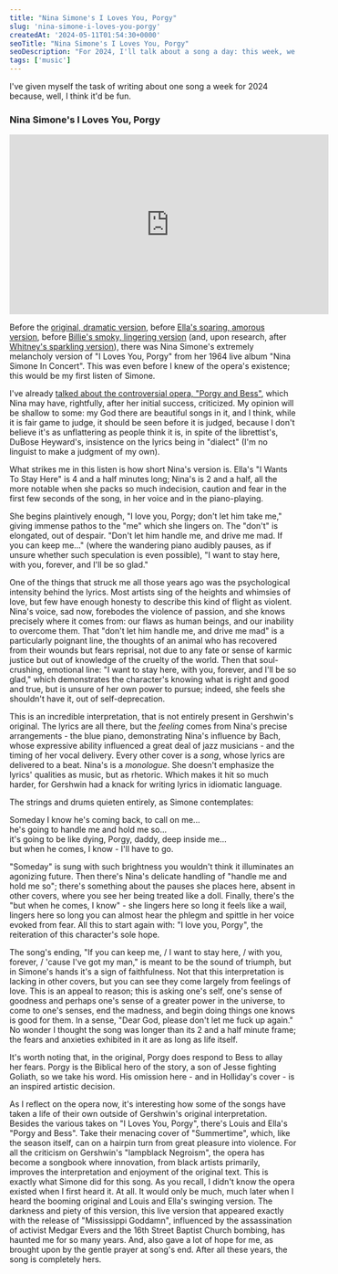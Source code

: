 ```yaml
---
title: "Nina Simone's I Loves You, Porgy"
slug: 'nina-simone-i-loves-you-porgy'
createdAt: '2024-05-11T01:54:30+0000'
seoTitle: "Nina Simone's I Loves You, Porgy"
seoDescription: "For 2024, I'll talk about a song a day: this week, we'll talk about Nina Simone's cover of I Loves You, Porgy, an aria of Gershwin's."
tags: ['music']
---
```


I've given myself the task of writing about one song a week for 2024 because, well, I think it'd be fun.

### Nina Simone's I Loves You, Porgy

<iframe width="560" height="315" src="https://www.youtube.com/embed/WonQrmIGJTw?si=AinQbXsTvBUVoow9" title="YouTube video player" frameborder="0" allow="accelerometer; autoplay; clipboard-write; encrypted-media; gyroscope; picture-in-picture; web-share" referrerpolicy="strict-origin-when-cross-origin" allowfullscreen></iframe>

Before the [original, dramatic version](https://www.youtube.com/watch?v=Panv8OJjgHk&pp=ygUcaSBsb3ZlcyB5b3UgcG9yZ3kgYW5uZSBicm93bg%3D%3D), before [Ella's soaring, amorous version](https://www.youtube.com/watch?v=1W65c2Dj1lk&pp=ygUhZWxsYSBmaXR6Z2VyYWxkIGkgbG92ZXMgeW91IHBvcmd5), before [Billie's smoky, lingering version](https://www.youtube.com/watch?v=26HSGMUh-3U&pp=ygUgaSBsb3ZlcyB5b3UgcG9yZ3kgYmlsbGllIGhvbGlkYXk%3D) (and, upon research, after [Whitney's sparkling version](https://www.youtube.com/watch?v=NyzTQOBAzI4&pp=ygUgaSBsb3ZlcyB5b3UgcG9yZ3kgcG9yZ3kgYW5kIGJlc3M%3D)), there was Nina Simone's extremely melancholy version of "I Loves You, Porgy" from her 1964 live album "Nina Simone In Concert". This was even before I knew of the opera's existence; this would be my first listen of Simone.

I've already [talked about the controversial opera, "Porgy and Bess"](/porgy-and-bess), which Nina may have, rightfully, after her initial success, criticized. My opinion will be shallow to some: my God there are beautiful songs in it, and I think, while it is fair game to judge, it should be seen before it is judged, because I don't believe it's as unflattering as people think it is, in spite of the librettist's, DuBose Heyward's, insistence on the lyrics being in "dialect" (I'm no linguist to make a judgment of my own).

What strikes me in this listen is how short Nina's version is. Ella's "I Wants To Stay Here" is 4 and a half minutes long; Nina's is 2 and a half, all the more notable when she packs so much indecision, caution and fear in the first few seconds of the song, in her voice and in the piano-playing.

She begins plaintively enough, "I love you, Porgy; don't let him take me," giving immense pathos to the "me" which she lingers on. The "don't" is elongated, out of despair. "Don't let him handle me, and drive me mad. If you can keep me..." (where the wandering piano audibly pauses, as if unsure whether such speculation is even possible), "I want to stay here, with you, forever, and I'll be so glad."

One of the things that struck me all those years ago was the psychological intensity behind the lyrics. Most artists sing of the heights and whimsies of love, but few have enough honesty to describe this kind of flight as violent. Nina's voice, sad now, forebodes the violence of passion, and she knows precisely where it comes from: our flaws as human beings, and our inability to overcome them. That "don't let him handle me, and drive me mad" is a particularly poignant line, the thoughts of an animal who has recovered from their wounds but fears reprisal, not due to any fate or sense of karmic justice but out of knowledge of the cruelty of the world. Then that soul-crushing, emotional line: "I want to stay here, with you, forever, and I'll be so glad," which demonstrates the character's knowing what is right and good and true, but is unsure of her own power to pursue; indeed, she feels she shouldn't have it, out of self-deprecation.

This is an incredible interpretation, that is not entirely present in Gershwin's original. The lyrics are all there, but the _feeling_ comes from Nina's precise arrangements - the blue piano, demonstrating Nina's influence by Bach, whose expressive ability influenced a great deal of jazz musicians - and the timing of her vocal delivery. Every other cover is a _song_, whose lyrics are delivered to a beat. Nina's is a _monologue_. She doesn't emphasize the lyrics' qualities as music, but as rhetoric. Which makes it hit so much harder, for Gershwin had a knack for writing lyrics in idiomatic language.

The strings and drums quieten entirely, as Simone contemplates:

Someday I know he's coming back, to call on me...<br/>
he's going to handle me and hold me so...<br/>
it's going to be like dying, Porgy, daddy, deep inside me...<br/>
but when he comes, I know - I'll have to go.

"Someday" is sung with such brightness you wouldn't think it illuminates an agonizing future. Then there's Nina's delicate handling of "handle me and hold me so"; there's something about the pauses she places here, absent in other covers, where you see her being treated like a doll. Finally, there's the "but when he comes, I know" - she lingers here so long it feels like a wail, lingers here so long you can almost hear the phlegm and spittle in her voice evoked from fear. All this to start again with: "I love you, Porgy", the reiteration of this character's sole hope.

The song's ending, "If you can keep me, / I want to stay here, / with you, forever, / 'cause I've got my man," is meant to be the sound of triumph, but in Simone's hands it's a sign of faithfulness. Not that this interpretation is lacking in other covers, but you can see they come largely from feelings of love. This is an appeal to reason; this is asking one's self, one's sense of goodness and perhaps one's sense of a greater power in the universe, to come to one's senses, end the madness, and begin doing things one knows is good for them. In a sense, "Dear God, please don't let me fuck up again." No wonder I thought the song was longer than its 2 and a half minute frame; the fears and anxieties exhibited in it are as long as life itself.

It's worth noting that, in the original, Porgy does respond to Bess to allay her fears. Porgy is the Biblical hero of the story, a son of Jesse fighting Goliath, so we take his word. His omission here - and in Holliday's cover - is an inspired artistic decision.

As I reflect on the opera now, it's interesting how some of the songs have taken a life of their own outside of Gershwin's original interpretation. Besides the various takes on "I Loves You, Porgy", there's Louis and Ella's "Porgy and Bess". Take their menacing cover of "Summertime", which, like the season itself, can on a hairpin turn from great pleasure into violence. For all the criticism on Gershwin's "lampblack Negroism", the opera has become a songbook where innovation, from black artists primarily, improves the interpretation and enjoyment of the original text. This is exactly what Simone did for this song. As you recall, I didn't know the opera existed when I first heard it. At all. It would only be much, much later when I heard the booming original and Louis and Ella's swinging version. The darkness and piety of this version, this live version that appeared exactly with the release of "Mississippi Goddamn", influenced by the assassination of activist Medgar Evers and the 16th Street Baptist Church bombing, has haunted me for so many years. And, also gave a lot of hope for me, as brought upon by the gentle prayer at song's end. After all these years, the song is completely hers.

